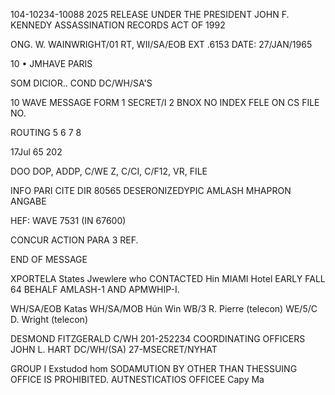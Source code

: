 104-10234-10088
2025 RELEASE UNDER THE PRESIDENT JOHN F. KENNEDY ASSASSINATION RECORDS ACT OF 1992

ONG. W. WAINWRIGHT/01
RT, WII/SA/EOB
EXT .6153
DATE: 27/JAN/1965

10 • JMHAVE PARIS

SOM DICIOR..
COND DC/WH/SA'S

10 WAVE
MESSAGE FORM
1 SECRET/I
2
BNOX
NO INDEX
FELE ON CS FILE NO.

ROUTING
5
6
7
8

17Jul 65 202

DOO DOP, ADDP, C/WE Z, C/CI, C/F12, VR, FILE

INFO PARI
CITE DIR
80565
DESERONIZEDYPIC AMLASH MHAPRON ANGABE

HEF: WAVE 7531 (IN 67600)

CONCUR ACTION PARA 3 REF.

END OF MESSAGE

XPORTELA States Jwewlere who CONTACTED
Hin MIAMI Hotel EARLY FALL 64 BEHALF
AMLASH-1 AND APMWHIP-I.

WH/SA/EOB Katas
WH/SA/MOB Hún Win
WB/3 R. Pierre (telecon)
WE/5/C D. Wright (telecon)

DESMOND FITZGERALD
C/WH
201-252234
COORDINATING OFFICERS
JOHN L. HART
DC/WH/(SA)
27-MSECRET/NYHAT

GROUP I
Exstudod hom
SODAMUTION BY OTHER THAN THESSUING OFFICE IS PROHIBITED.
AUTNESTICATIOS
OFFICEE
Capy Ma
